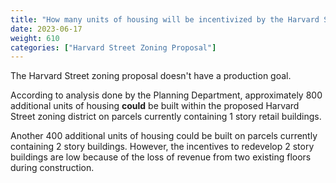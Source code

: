 ```yaml
---
title: "How many units of housing will be incentivized by the Harvard Street zoning proposal?"
date: 2023-06-17
weight: 610
categories: ["Harvard Street Zoning Proposal"]
---
```

The Harvard Street zoning proposal doesn't have a production goal. 

According to analysis done by the Planning Department, approximately 800 additional units of housing **could** be built within the proposed Harvard Street zoning district on parcels currently containing 1 story retail buildings. 

Another 400 additional units of housing could be built on parcels currently containing 2 story buildings. However, the incentives to redevelop 2 story buildings are low because of the loss of revenue from two existing floors during construction. 
